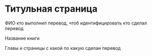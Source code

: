 # Титульная страница

ФИО кто выполнил перевод, чтоб идентифицировать кто сделал перевод

Название книги

Главы и страницы с какой по какую сделан перевод



